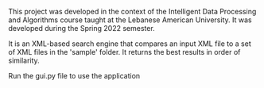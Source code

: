 This project was developed in the context of the Intelligent Data Processing and Algorithms course taught at the Lebanese American University.
It was developed during the Spring 2022 semester.


It is an XML-based search engine that compares an input XML file to a set of XML files in the 'sample' folder. It returns the best results in order of similarity.

Run the gui.py file to use the application
